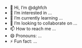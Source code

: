 - 👋 Hi, I’m @dghfch
- 👀 I’m interested in ...
- 🌱 I’m currently learning ...
- 💞️ I’m looking to collaborate on ...
- 📫 How to reach me ...
- 😄 Pronouns: ...
- ⚡ Fun fact: ...

<!---
dghfch/dghfch is a ✨ special ✨ repository because its `README.md` (this file) appears on your GitHub profile.
You can click the Preview link to take a look at your changes.
--->
